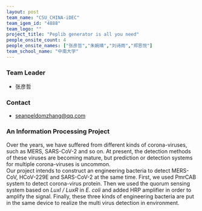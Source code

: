 ```yaml
---
layout: post
team_name: "CSU_CHINA-iDEC"
team_igem_id: "4888"
team_logo: ""
project_title: "Peplib generator is all you need"
people_onsite_count: 4
people_onsite_names: ["张彦哲","朱婉晴","刘诗雨","郑思悦"]
team_school_name: "中南大学"
---
```



### Team Leader
* 张彦哲

### Contact
* seanpeldomzhang@qq.com

### An Information Processing Project

Over the years, we have suffered from different kinds of corona-viruses, such as MERS, SARS-CoV-2 and so on. At present, the detection methods of these viruses are becoming mature, but prediction or detection systems for multiple corona-viruses is uncommon.  
Our project intends to construct an engineering bacteria to detect MERS-CoV, HCoV-229E and SARS-CoV-2 at the same time. First, we used PmrCAB system to detect corona-virus protein. Then we used the  quorum sensing system based on *LuxI / LuxR* in *E. coli* and added HRP amplifier in order to amplify the signal. Finally, these three kinds of engineering bacteria are put in the same device to realize the multi virus detection in  environment.
